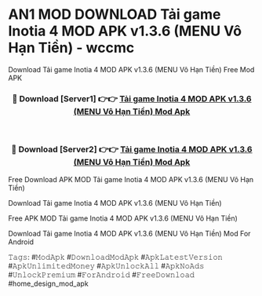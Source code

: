 # AN1 MOD DOWNLOAD Tải game Inotia 4 MOD APK v1.3.6 (MENU Vô Hạn Tiền) - wccmc
Download Tải game Inotia 4 MOD APK v1.3.6 (MENU Vô Hạn Tiền) Free Mod APK

<div align="center">
<h3>🔴 Download [Server1] 👉👉 <a href="https://apk-comot.site?title=Tải_game_Inotia_4_MOD_APK_v1.3.6_(MENU_Vô_Hạn_Tiền)">Tải game Inotia 4 MOD APK v1.3.6 (MENU Vô Hạn Tiền) Mod Apk</a></h3><br>

<h3>🔴 Download [Server2] 👉👉 <a href="https://apk-comot.site?title=Tải_game_Inotia_4_MOD_APK_v1.3.6_(MENU_Vô_Hạn_Tiền)">Tải game Inotia 4 MOD APK v1.3.6 (MENU Vô Hạn Tiền) Mod Apk</a></h3>
</div>


Free Download APK MOD Tải game Inotia 4 MOD APK v1.3.6 (MENU Vô Hạn Tiền)

Download Tải game Inotia 4 MOD APK v1.3.6 (MENU Vô Hạn Tiền) 

Free APK MOD Tải game Inotia 4 MOD APK v1.3.6 (MENU Vô Hạn Tiền) 

Download Tải game Inotia 4 MOD APK v1.3.6 (MENU Vô Hạn Tiền) Mod For Android

𝚃𝚊𝚐𝚜: #𝙼𝚘𝚍𝙰𝚙𝚔 #𝙳𝚘𝚠𝚗𝚕𝚘𝚊𝚍𝙼𝚘𝚍𝙰𝚙𝚔 #𝙰𝚙𝚔𝙻𝚊𝚝𝚎𝚜𝚝𝚅𝚎𝚛𝚜𝚒𝚘𝚗 #𝙰𝚙𝚔𝚄𝚗𝚕𝚒𝚖𝚒𝚝𝚎𝚍𝙼𝚘𝚗𝚎𝚢 #𝙰𝚙𝚔𝚄𝚗𝚕𝚘𝚌𝚔𝙰𝚕𝚕 #𝙰𝚙𝚔𝙽𝚘𝙰𝚍𝚜 #𝚄𝚗𝚕𝚘𝚌𝚔𝙿𝚛𝚎𝚖𝚒𝚞𝚖 #𝙵𝚘𝚛𝙰𝚗𝚍𝚛𝚘𝚒𝚍 #𝙵𝚛𝚎𝚎𝙳𝚘𝚠𝚗𝚕𝚘𝚊𝚍 #home_design_mod_apk